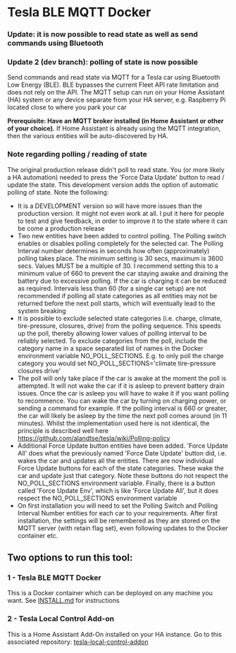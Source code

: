 # Tesla BLE MQTT Docker

### Update: it is now possible to read state as well as send commands using Bluetooth
### Update 2 (dev branch): polling of state is now possible

Send commands and read state via MQTT for a Tesla car using Bluetooth Low Energy (BLE). BLE bypasses the current Fleet API rate limitation and does not rely on the API.
The MQTT setup can run on your Home Assistant (HA) system or any device separate from your HA server, e.g. Raspberry Pi located close to where you park your car

**Prerequisite: Have an MQTT broker installed (in Home Assistant or other of your choice).**
If Home Assistant is already using the MQTT integration, then the various entities will be auto-discovered by HA.

### Note regarding polling / reading of state
The original production release didn't poll to read state. You (or more likely a HA automation) needed to press the 'Force Data Update' button to read / update the state. This development version adds the option of automatic polling of state. Note the following:
 - It is a DEVELOPMENT version so will have more issues than the production version. It might not even work at all. I put it here for people to test and give feedback, in order to improve it to the state where it can be come a production release
 - Two new entities have been added to control polling. The Polling switch enables or disables polling completely for the selected car. The Polling Interval number determines in seconds how often (approximately) polling takes place. The minimum setting is 30 secs, maximum is 3600 secs. Values MUST be a multiple of 30. I recommend setting this to a minimum value of 660 to prevent the car staying awake and draining the battery due to excessive polling. If the car is charging it can be reduced as required. Intervals less than 60 (for a single car setup) are not recommended if polling all state categories as all entities may not be returned before the next poll starts, which will eventually lead to the system breaking
 - It is possible to exclude selected state categories (i.e. charge, climate, tire-pressure, closures, drive) from the polling sequence. This speeds up the poll, thereby allowing lower values of polling interval to be reliably selected. To exclude categories from the poll, include the category name in a space separated list of names in the Docker environment variable NO_POLL_SECTIONS. E.g. to only poll the charge category you would set NO_POLL_SECTIONS='climate tire-pressure closures drive'
 - The poll will only take place if the car is awake at the moment the poll is attempted. It will not wake the car if it is asleep to prevent battery drain issues. Once the car is asleep you will have to wake it if you want polling to recommence. You can wake the car by turning on charging power, or sending a command for example. If the polling interval is 660 or greater, the car  will likely be asleep by the time the next poll comes around (in 11 minutes). Whilst the implementation used here is not identical, the principle is described well here https://github.com/alandtse/tesla/wiki/Polling-policy
 - Additional Force Update button entities have been added. 'Force Update All' does what the previously named 'Force Date Update' button did, i.e. wakes the car and updates all the entities. There are now individual Force Update buttons for each of the state categories. These wake the car and update just that category. Note these buttons do not respect the NO_POLL_SECTIONS environment variable. Finally, there is a button called 'Force Update Env', which is like 'Force Update All', but it does respect the NO_POLL_SECTIONS environment variable
 - On first installation you will need to set the Polling Switch and Polling Interval Number entities for each car to your requirements. After first installation, the settings will be remembered as they are stored on the MQTT server (with retain flag set), even following updates to the Docker container etc.

## Two options to run this tool:

### 1 - Tesla BLE MQTT Docker

This is a Docker container which can be deployed on any machine you want. See [INSTALL.md](https://github.com/tesla-local-control/tesla_ble_mqtt_docker/blob/main/INSTALL.md) for instructions

### 2 - Tesla Local Control Add-on

This is a Home Assistant Add-On installed on your HA instance. Go to this associated repository: [tesla-local-control-addon](https://github.com/tesla-local-control/tesla-local-control-addon)
